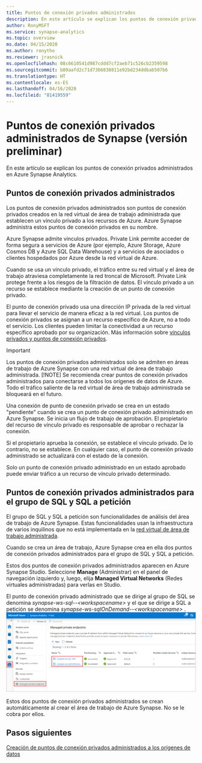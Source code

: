 ```yaml
---
title: Puntos de conexión privados administrados
description: En este artículo se explican los puntos de conexión privados administrados en Azure Synapse Analytics.
author: RonyMSFT
ms.service: synapse-analytics
ms.topic: overview
ms.date: 04/15/2020
ms.author: ronytho
ms.reviewer: jrasnick
ms.openlocfilehash: 08c6610541d987cddd7cf2aeb71c526cb2359598
ms.sourcegitcommit: b80aafd2c71d7366838811e92bd234ddbab507b6
ms.translationtype: HT
ms.contentlocale: es-ES
ms.lasthandoff: 04/16/2020
ms.locfileid: "81419559"
---
```

# <a name="synapse-managed-private-endpoints-preview"></a>Puntos de conexión privados administrados de Synapse (versión preliminar)

En este artículo se explican los puntos de conexión privados administrados en Azure Synapse Analytics.

## <a name="managed-private-endpoints"></a>Puntos de conexión privados administrados

Los puntos de conexión privados administrados son puntos de conexión privados creados en la red virtual de área de trabajo administrada que establecen un vínculo privado a los recursos de Azure. Azure Synapse administra estos puntos de conexión privados en su nombre.

Azure Synapse admite vínculos privados. Private Link permite acceder de forma segura a servicios de Azure (por ejemplo, Azure Storage, Azure Cosmos DB y Azure SQL Data Warehouse) y a servicios de asociados o clientes hospedados por Azure desde la red virtual de Azure.

Cuando se usa un vínculo privado, el tráfico entre su red virtual y el área de trabajo atraviesa completamente la red troncal de Microsoft. Private Link protege frente a los riesgos de la filtración de datos. El vínculo privado a un recurso se establece mediante la creación de un punto de conexión privado.

El punto de conexión privado usa una dirección IP privada de la red virtual para llevar el servicio de manera eficaz a la red virtual. Los puntos de conexión privados se asignan a un recurso específico de Azure, no a todo el servicio. Los clientes pueden limitar la conectividad a un recurso específico aprobado por su organización. Más información sobre [vínculos privados y puntos de conexión privados](https://docs.microsoft.com/azure/private-link/).

>[!IMPORTANT]
>Los puntos de conexión privados administrados solo se admiten en áreas de trabajo de Azure Synapse con una red virtual de área de trabajo administrada.
>[!NOTE]
>Se recomienda crear puntos de conexión privados administrados para conectarse a todos los orígenes de datos de Azure. Todo el tráfico saliente de la red virtual de área de trabajo administrada se bloqueará en el futuro.

Una conexión de punto de conexión privado se crea en un estado "pendiente" cuando se crea un punto de conexión privado administrado en Azure Synapse. Se inicia un flujo de trabajo de aprobación. El propietario del recurso de vínculo privado es responsable de aprobar o rechazar la conexión.

Si el propietario aprueba la conexión, se establece el vínculo privado. De lo contrario, no se establece. En cualquier caso, el punto de conexión privado administrado se actualizará con el estado de la conexión.

Solo un punto de conexión privado administrado en un estado aprobado puede enviar tráfico a un recurso de vínculo privado determinado.

## <a name="managed-private-endpoints-for-sql-pool-and-sql-on-demand"></a>Puntos de conexión privados administrados para el grupo de SQL y SQL a petición

El grupo de SQL y SQL a petición son funcionalidades de análisis del área de trabajo de Azure Synapse. Estas funcionalidades usan la infraestructura de varios inquilinos que no está implementada en la [red virtual de área de trabajo administrada](./synapse-workspace-managed-vnet.md).

Cuando se crea un área de trabajo, Azure Synapse crea en ella dos puntos de conexión privados administrados para el grupo de SQL y SQL a petición. 

Estos dos puntos de conexión privados administrados aparecen en Azure Synapse Studio. Seleccione **Manage** (Administrar) en el panel de navegación izquierdo y, luego, elija **Managed Virtual Networks** (Redes virtuales administradas) para verlas en Studio.

El punto de conexión privado administrado que se dirige al grupo de SQL se denomina *synapse-ws-sql--\<workspacename\>* y el que se dirige a SQL a petición se denomina *synapse-ws-sqlOnDemand--\<workspacename\>* .
![Puntos de conexión privados administrados para el grupo de SQL y SQL a petición](./media/synapse-workspace-managed-private-endpoints/managed-pe-for-sql-1.png)

Estos dos puntos de conexión privados administrados se crean automáticamente al crear el área de trabajo de Azure Synapse. No se le cobra por ellos.

## <a name="next-steps"></a>Pasos siguientes

[Creación de puntos de conexión privados administrados a los orígenes de datos](./how-to-create-managed-private-endpoints.md)
